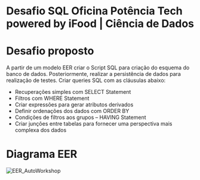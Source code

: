 # Desafio SQL Oficina Potência Tech powered by iFood | Ciência de Dados

# Desafio proposto

A partir de um modelo EER criar o Script SQL para criação do esquema do banco de dados. Posteriormente, realizar a persistência de dados para realização de testes. Criar queries SQL com as cláusulas abaixo:

 - Recuperações simples com SELECT Statement
 - Filtros com WHERE Statement
 - Criar expressões para gerar atributos derivados
 - Definir ordenações dos dados com ORDER BY
 - Condições de filtros aos grupos – HAVING Statement
 - Criar junções entre tabelas para fornecer uma perspectiva mais complexa dos dados

# Diagrama EER
![EER_AutoWorkshop](https://github.com/talitachobits/desafio-sql-dio-oficina/assets/38827175/e02b3fe9-7359-4d81-9549-c62d90060fc7)
